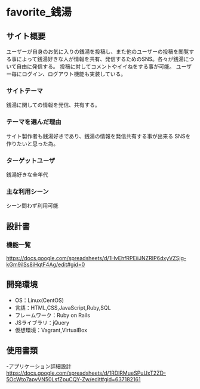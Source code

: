 # favorite_銭湯

## サイト概要
ユーザーが自身のお気に入りの銭湯を投稿し、また他のユーザーの投稿を閲覧する事によって銭湯好きな人が情報を共有、発信するためのSNS。各々が銭湯について自由に発信する。
投稿に対してコメントやイイねをする事が可能。
ユーザー毎にログイン、ログアウト機能も実装している。

### サイトテーマ

銭湯に関しての情報を発信、共有する。

### テーマを選んだ理由

サイト製作者も銭湯好きであり、銭湯の情報を発信共有する事が出来る
SNSを作りたいと思った為。


### ターゲットユーザ

銭湯好きな全年代

### 主な利用シーン

シーン問わず利用可能

## 設計書

### 機能一覧
https://docs.google.com/spreadsheets/d/1HvEhfRPEiiJNZRIP6dxyVZSjg-kGm9ilSs8iHqtF4Ag/edit#gid=0

## 開発環境
- OS：Linux(CentOS)
- 言語：HTML,CSS,JavaScript,Ruby,SQL
- フレームワーク：Ruby on Rails
- JSライブラリ：jQuery
- 仮想環境：Vagrant,VirtualBox

## 使用書類

-アプリケーション詳細設計
https://docs.google.com/spreadsheets/d/1RDlRMueSPuUxT2ZD-5OcWto7apvVN50LsfZpuCQY-Zw/edit#gid=637182161




